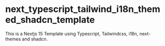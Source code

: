 # next_typescript_tailwind_i18n_themed_shadcn_template
This is a Nextjs 15 Template using Typescript, Tailwindcss, i18n, next-themes and shadcn.
